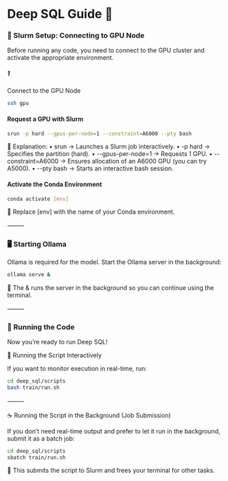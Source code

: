 # Deep SQL Guide 🚀

### 🔧 Slurm Setup: Connecting to GPU Node

Before running any code, you need to connect to the GPU cluster and activate the appropriate environment.

##### 1
 Connect to the GPU Node
```bash
ssh gpu
```
#### Request a GPU with Slurm
```bash
srun -p hard --gpus-per-node=1 --constraint=A6000 --pty bash
```
📌 Explanation:
	•	srun → Launches a Slurm job interactively.
	•	-p hard → Specifies the partition (hard).
	•	--gpus-per-node=1 → Requests 1 GPU.
	•	--constraint=A6000 → Ensures allocation of an A6000 GPU (you can try A5000).
	•	--pty bash → Starts an interactive bash session.

#### Activate the Conda Environment
```bash
conda activate [env]
```
🔹 Replace [env] with the name of your Conda environment.

⸻

### 🖥️ Starting Ollama

Ollama is required for the model. Start the Ollama server in the background:
```bash
ollama serve &
```

🔹 The & runs the server in the background so you can continue using the terminal.

⸻

### 🚀 Running the Code

Now you’re ready to run Deep SQL!

🔹 Running the Script Interactively

If you want to monitor execution in real-time, run:

```bash
cd deep_sql/scripts
bash train/run.sh
```

⸻

☕ Running the Script in the Background (Job Submission)

If you don’t need real-time output and prefer to let it run in the background, submit it as a batch job:
```bash
cd deep_sql/scripts
sbatch train/run.sh
```
🔹 This submits the script to Slurm and frees your terminal for other tasks.
